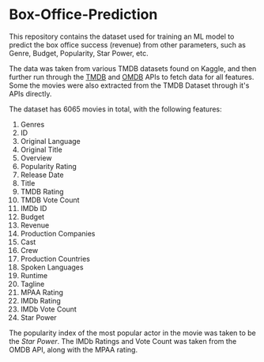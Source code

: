 # Box-Office-Prediction
This repository contains the dataset used for training an ML model to predict the box office success (revenue) from other parameters, such as Genre, Budget, Popularity, Star Power, etc.

The data was taken from various TMDB datasets found on Kaggle, and then further run through the [TMDB](https://www.themoviedb.org/) and [OMDB](https://omdbapi.com/) APIs to fetch data for all features. Some the movies were also extracted from the TMDB Dataset through it's APIs directly.

The dataset has 6065 movies in total, with the following features:

1. Genres
2. ID
3. Original Language
4. Original Title
5. Overview
6. Popularity Rating
7. Release Date
8. Title
9. TMDB Rating
10. TMDB Vote Count
11. IMDb ID
12. Budget
13. Revenue
14. Production Companies
15. Cast
16. Crew
17. Production Countries
18. Spoken Languages
19. Runtime
20. Tagline
21. MPAA Rating
22. IMDb Rating
23. IMDb Vote Count
24. Star Power

The popularity index of the most popular actor in the movie was taken to be the *Star Power*. The IMDb Ratings and Vote Count was taken from the OMDB API, along with the MPAA rating.

